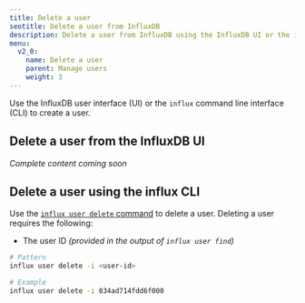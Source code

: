 ```yaml
---
title: Delete a user
seotitle: Delete a user from InfluxDB
description: Delete a user from InfluxDB using the InfluxDB UI or the influx CLI.
menu:
  v2_0:
    name: Delete a user
    parent: Manage users
    weight: 3
---
```


Use the InfluxDB user interface (UI) or the `influx` command line interface (CLI)
to create a user.

## Delete a user from the InfluxDB UI

_Complete content coming soon_

## Delete a user using the influx CLI

Use the [`influx user delete` command](/v2.0/reference/cli/influx/user/delete)
to delete a user. Deleting a user requires the following:

- The user ID _(provided in the output of `influx user find`)_

```sh
# Pattern
influx user delete -i <user-id>

# Example
influx user delete -i 034ad714fdd6f000
```
